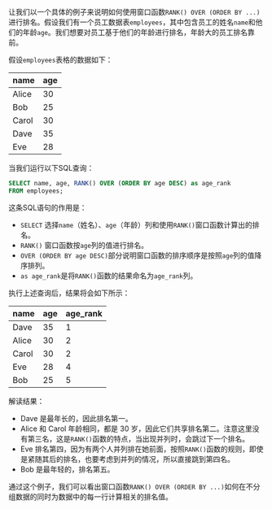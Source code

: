 让我们以一个具体的例子来说明如何使用窗口函数`RANK() OVER (ORDER BY ...)`进行排名。假设我们有一个员工数据表`employees`，其中包含员工的姓名`name`和他们的年龄`age`。我们想要对员工基于他们的年龄进行排名，年龄大的员工排名靠前。

假设`employees`表格的数据如下：

| name   | age |
|--------|-----|
| Alice  | 30  |
| Bob    | 25  |
| Carol  | 30  |
| Dave   | 35  |
| Eve    | 28  |

当我们运行以下SQL查询：

```sql
SELECT name, age, RANK() OVER (ORDER BY age DESC) as age_rank
FROM employees;
```

这条SQL语句的作用是：

- `SELECT` 选择`name`（姓名）、`age`（年龄）列和使用`RANK()`窗口函数计算出的排名。
- `RANK()` 窗口函数按`age`列的值进行排名。
- `OVER (ORDER BY age DESC)`部分说明窗口函数的排序顺序是按照`age`列的值降序排列。
- `as age_rank`是将`RANK()`函数的结果命名为`age_rank`列。

执行上述查询后，结果将会如下所示：

| name  | age | age_rank |
|-------|-----|----------|
| Dave  | 35  | 1        |
| Alice | 30  | 2        |
| Carol | 30  | 2        |
| Eve   | 28  | 4        |
| Bob   | 25  | 5        |

解读结果：

- Dave 是最年长的，因此排名第一。
- Alice 和 Carol 年龄相同，都是 30 岁，因此它们共享排名第二。注意这里没有第三名，这是`RANK()`函数的特点，当出现并列时，会跳过下一个排名。
- Eve 排名第四，因为有两个人并列排在她前面，按照`RANK()`函数的规则，即使是紧随其后的排名，也要考虑到并列的情况，所以直接跳到第四名。
- Bob 是最年轻的，排名第五。

通过这个例子，我们可以看出窗口函数`RANK() OVER (ORDER BY ...)`如何在不分组数据的同时为数据中的每一行计算相关的排名值。